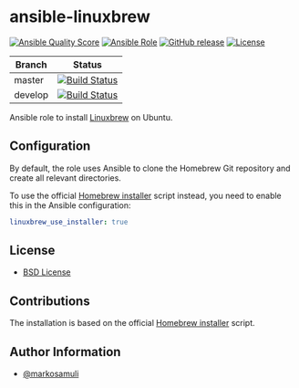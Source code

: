 # ansible-linuxbrew

[![Ansible Quality Score](https://img.shields.io/ansible/quality/42044.svg)](https://galaxy.ansible.com/markosamuli/linuxbrew)
[![Ansible Role](https://img.shields.io/ansible/role/42044.svg)](https://galaxy.ansible.com/markosamuli/linuxbrew)
[![GitHub release](https://img.shields.io/github/release/markosamuli/ansible-linuxbrew.svg)](https://github.com/markosamuli/ansible-linuxbrew/releases)
[![License](https://img.shields.io/github/license/markosamuli/ansible-linuxbrew.svg)](https://github.com/markosamuli/ansible-linuxbrew/blob/master/LICENSE)

| Branch  | Status |
|---------|--------|
| master  | [![Build Status](https://travis-ci.org/markosamuli/ansible-linuxbrew.svg?branch=master)](https://travis-ci.org/markosamuli/ansible-linuxbrew)
| develop | [![Build Status](https://travis-ci.org/markosamuli/ansible-linuxbrew.svg?branch=develop)](https://travis-ci.org/markosamuli/ansible-linuxbrew)

Ansible role to install [Linuxbrew](http://linuxbrew.sh/) on Ubuntu.

## Configuration

By default, the role uses Ansible to clone the Homebrew Git repository and
create all relevant directories.

To use the official [Homebrew installer] script instead, you need to enable this
in the Ansible configuration:

```yaml
linuxbrew_use_installer: true
```

## License

* [BSD License](LICENSE)

## Contributions

The installation is based on the official [Homebrew installer] script.

[Homebrew installer]: https://github.com/Linuxbrew/install

## Author Information

* [@markosamuli](https://github.com/markosamuli)
